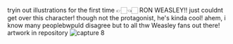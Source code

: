 tryin out illustrations for the first time 👉🏻👈🏻
RON WEASLEY!!
just couldnt get over this character!
though not the protagonist, he's 
kinda cool! ahem, i know many peoplebwpuld disagree but to all thw Weasley fans out there!
artwork in repository 
![capture 8](https://github.com/user-attachments/assets/d7769e14-2711-47bf-a839-357ef76fae24)
